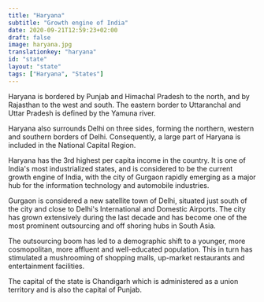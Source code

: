 ```yaml
---
title: "Haryana"
subtitle: "Growth engine of India"
date: 2020-09-21T12:59:23+02:00
draft: false
image: haryana.jpg
translationkey: "haryana"
id: "state"
layout: "state"
tags: ["Haryana", "States"] 
---
```




Haryana is bordered by Punjab and Himachal Pradesh to the north, and by Rajasthan to the west and south. The eastern border to Uttaranchal and Uttar Pradesh is defined by the Yamuna river.

Haryana also surrounds Delhi on three sides, forming the northern, western and southern borders of Delhi. Consequently, a large part of Haryana is included in the National Capital Region.
 

Haryana has the 3rd highest per capita income in the country. It is one of India's most industrialized states, and is considered to be the current growth engine of India, with the city of Gurgaon rapidly emerging as a major hub for the information technology and automobile industries.

Gurgaon is considered a new satellite town of Delhi, situated just south of the city and close to Delhi's International and Domestic Airports. The city has grown extensively during the last decade and has become one of the most prominent outsourcing and off shoring hubs in South Asia.

The outsourcing boom has led to a demographic shift to a younger, more cosmopolitan, more affluent and well-educated population. This in turn has stimulated a mushrooming of shopping malls, up-market restaurants and entertainment facilities.

The capital of the state is Chandigarh which is administered as a union territory and is also the capital of Punjab.
